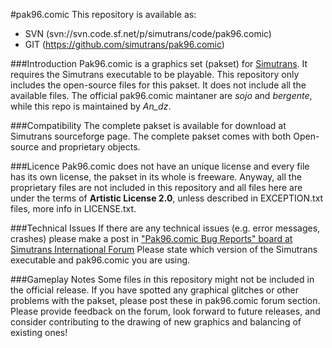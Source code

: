 #pak96.comic
This repository is available as:
* SVN (svn://svn.code.sf.net/p/simutrans/code/pak96.comic)
* GIT (https://github.com/simutrans/pak96.comic)

###Introduction
Pak96.comic is a graphics set (pakset) for [Simutrans](http://www.simutrans.com). It requires the Simutrans executable to be playable. This repository only includes the open-source files for this pakset. It does not include all the available files. The official pak96.comic maintaner are *sojo* and *bergente*, while this repo is maintained by *An_dz*.

###Compatibility
The complete pakset is available for download at Simutrans sourceforge page. The complete pakset comes with both Open-source and proprietary objects.

###Licence
Pak96.comic does not have an unique license and every file has its own license, the pakset in its whole is freeware. Anyway, all the proprietary files are not included in this repository and all files here are under the terms of **Artistic License 2.0**, unless described in EXCEPTION.txt files, more info in LICENSE.txt.

###Technical Issues
If there are any technical issues (e.g. error messages, crashes) please make a post in ["Pak96.comic Bug Reports" board at Simutrans International Forum](http://forum.simutrans.com/index.php?board=38.0)
Please state which version of the Simutrans executable and pak96.comic you are using.

###Gameplay Notes
Some files in this repository might not be included in the official release.
If you have spotted any graphical glitches or other problems with the pakset, please post these in pak96.comic forum section.
Please provide feedback on the forum, look forward to future releases, and consider contributing to the drawing of new graphics and balancing of existing ones!